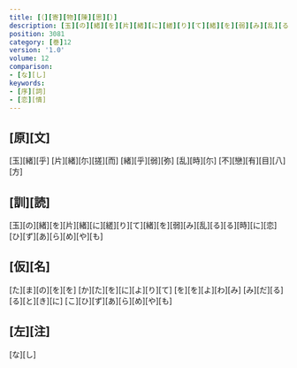 ```yaml
---
title: [（][寄][物][陳][思][）]
description: [玉][の][緒][を][片][緒][に][縒][り][て][緒][を][弱][み][乱][る][る][時][に][恋][ひ][ず][あ][ら][め][や][も]
position: 3081
category: [巻]12
version: '1.0'
volume: 12
comparison:
- [な][し]
keywords:
- [序][詞]
- [恋][情]
---
```


## [原][文]

[玉][緒][乎] [片][緒][尓][搓][而] [緒][乎][弱][弥] [乱][時][尓] [不][戀][有][目][八][方]

## [訓][読]

[玉][の][緒][を][片][緒][に][縒][り][て][緒][を][弱][み][乱][る][る][時][に][恋][ひ][ず][あ][ら][め][や][も]

## [仮][名]

[た][ま][の][を][を] [か][た][を][に][よ][り][て] [を][を][よ][わ][み] [み][だ][る][る][と][き][に] [こ][ひ][ず][あ][ら][め][や][も]

## [左][注]

[な][し]
